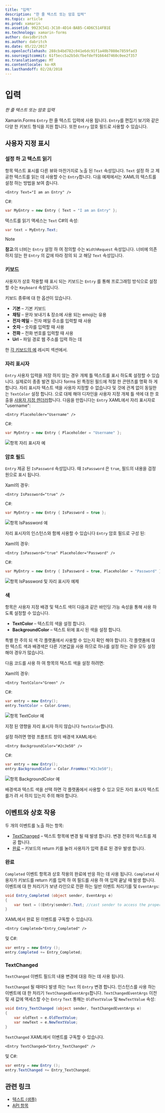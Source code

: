 ```yaml
---
title: "입력"
description: "한 줄 텍스트 또는 암호 입력"
ms.topic: article
ms.prod: xamarin
ms.assetid: 9923C541-3C10-4D14-BAB5-C4D6C514FB1E
ms.technology: xamarin-forms
author: davidbritch
ms.author: dabritch
ms.date: 05/22/2017
ms.openlocfilehash: 288cb4bd782c041e6dc91f1a40b7080e7859fad3
ms.sourcegitcommit: 61f5ecc5a2b5dcfbefdef91664d7460c0ee2f357
ms.translationtype: MT
ms.contentlocale: ko-KR
ms.lasthandoff: 02/28/2018
---
```

# <a name="entry"></a>입력

_한 줄 텍스트 또는 암호 입력_

Xamarin.Forms `Entry` 한 줄 텍스트 입력에 사용 됩니다. `Entry`를 편집기 보기와 같은 다양 한 키보드 형식을 지원 합니다. 또한 `Entry` 암호 필드로 사용할 수 있습니다.

## <a name="display-customization"></a>사용자 지정 표시

### <a name="setting-and-reading-text"></a>설정 하 고 텍스트 읽기

항목 텍스트 표시를 다른 뷰와 마찬가지로 노출 된 `Text` 속성입니다. `Text` 설정 하 고 제공한 텍스트를 읽는 데 사용할 수는 `Entry`합니다. 다음 예제에서는 XAML의 텍스트를 설정 하는 방법을 보여 줍니다.

```xaml
<Entry Text="I am an Entry" />
```

C#:

```csharp
var MyEntry = new Entry { Text = "I am an Entry" };
```

텍스트를 읽기 액세스는 `Text` C#의 속성:

```csharp
var text = MyEntry.Text;
```

> [!NOTE]
> **참고**:의 너비는 `Entry` 설정 하 여 정의할 수는 `WidthRequest` 속성입니다. 너비에 의존 하지 않는 한 `Entry` 의 값에 따라 정의 되 고 해당 `Text` 속성입니다.

### <a name="keyboards"></a>키보드

사용자가 상호 작용할 때 표시 되는 키보드는 `Entry` 를 통해 프로그래밍 방식으로 설정할 수는 `Keyboard` 속성입니다.

키보드 종류에 대 한 옵션이 있습니다.

- **기본** &ndash; 기본 키보드
- **채팅** &ndash; 문자 보내기 & 장소에 사용 되는 emoji는 유용
- **전자 메일** &ndash; 전자 메일 주소를 입력할 때 사용
- **숫자** &ndash; 숫자를 입력할 때 사용
- **전화** &ndash; 전화 번호를 입력할 때 사용
- **Url** &ndash; 파일 경로 웹 주소를 입력 하는 데

한 [각 키보드의 예](https://developer.xamarin.com/recipes/cross-platform/xamarin-forms/choose-keyboard-for-entry/) 레시피 섹션에서.

### <a name="placeholders"></a>자리 표시자

`Entry` 사용자 입력을 저장 하지 않는 경우 개체 틀 텍스트를 표시 하도록 설정할 수 있습니다. 실제로이 종종 발견 됩니다 forms 된 특정된 필드에 적절 한 콘텐츠를 명확 하 게 합니다. 자리 표시자 텍스트 색을 사용자 지정할 수 없습니다 및 것에 관계 없이 동일한는 `TextColor` 설정 합니다. 으로 대체 해야 디자인을 사용자 지정 개체 틀 색에 대 한 호출을 [사용자 지정 렌더러]()합니다. 다음을 만듭니다는 `Entry` XAML에서 자리 표시자로 "username":

```xaml
<Entry Placeholder="Username" />
```

C#:

```csharp
var MyEntry = new Entry { Placeholder = "Username" };
```

![](entry-images/placeholder.png "항목 자리 표시자 예")

### <a name="password-fields"></a>암호 필드

`Entry` 제공 된 `IsPassword` 속성입니다. 때 `IsPassword` 은 `true`, 필드의 내용을 검정 원으로 표시 됩니다.

Xaml의 경우:

```xaml
<Entry IsPassword="true" />
```

C#:

```csharp
var MyEntry = new Entry { IsPassword = true };
```

![](entry-images/password.png "항목 IsPassword 예")

자리 표시자의 인스턴스와 함께 사용할 수 있습니다 `Entry` 암호 필드로 구성 된:

Xaml의 경우:

```xaml
<Entry IsPassword="true" Placeholder="Password" />
```

C#:

```csharp
var MyEntry = new Entry { IsPassword = true, Placeholder = "Password" };
```

![](entry-images/passwordplaceholder.png "항목 IsPassword 및 자리 표시자 예제")


### <a name="colors"></a>색

항목은 사용자 지정 배경 및 텍스트 색이 다음과 같은 바인딩 가능 속성을 통해 사용 하도록 설정할 수 있습니다.

- **TextColor** &ndash; 텍스트의 색을 설정 합니다.
- **BackgroundColor** &ndash; 텍스트 뒤에 표시 된 색을 설정 합니다.

특별 한 주의 되 색 각 플랫폼에서 사용할 수 있는지 확인 해야 합니다. 각 플랫폼에 대 한 텍스트 색과 배경색은 다른 기본값을 사용 하므로 하나를 설정 하는 경우 모두 설정 해야 경우가 많습니다.

다음 코드를 사용 하 여 항목의 텍스트 색을 설정 하려면:

Xaml의 경우:

```xaml
<Entry TextColor="Green" />
```

C#:

```csharp
var entry = new Entry();
entry.TextColor = Color.Green;
```

![](entry-images/textcolor.png "항목 TextColor 예")

지정 된 영향을 자리 표시자 하지 않습니다 `TextColor`합니다.

설정 하려면 명령 프롬프트 창의 배경색 XAML에서:

```xaml
<Entry BackgroundColor="#2c3e50" />
```

C#:

```csharp
var entry = new Entry();
entry.BackgroundColor = Color.FromHex("#2c3e50");
```

![](entry-images/textbackgroundcolor.png "항목 BackgroundColor 예")

배경색과 텍스트 색을 선택 하면 각 플랫폼에서 사용할 수 있고 모든 자리 표시자 텍스트를가 려 서 하지 있는지 주의 해야 합니다.

## <a name="events-and-interactivity"></a>이벤트와 상호 작용

두 개의 이벤트를 노출 하는 항목:

- [TextChanged](http://developer.xamarin.com/api/event/Xamarin.Forms.Entry.TextChanged/) &ndash; 텍스트 항목에 변경 될 때 발생 합니다. 변경 전후의 텍스트를 제공 합니다.
- [완료](http://developer.xamarin.com/api/event/Xamarin.Forms.Entry.Completed/) &ndash; 키보드의 return 키를 눌러 사용자가 입력 종료 된 경우 발생 합니다.

### <a name="completed"></a>완료

`Completed` 이벤트 항목과 상호 작용의 완료에 반응 하는 데 사용 됩니다. `Completed` 사용자가 키보드를 return 키를 입력 하 여 필드를 사용 하 여 입력 끝날 때 발생 합니다. 이벤트에 대 한 처리기가 보낸 라인으로 전환 하는 일반 이벤트 처리기를 및 `EventArgs`:

```csharp
void Entry_Completed (object sender, EventArgs e)
{
    var text = ((Entry)sender).Text; //cast sender to access the properties of the Entry
}
```

XAML에서 완료 된 이벤트를 구독할 수 있습니다.

```xaml
<Entry Completed="Entry_Completed" />
```

및 C#:

```csharp
var entry = new Entry ();
entry.Completed += Entry_Completed;
```

### <a name="textchanged"></a>TextChanged

`TextChanged` 이벤트 필드의 내용 변경에 대응 하는 데 사용 됩니다.

`TextChanged` 될 때마다 발생 하는 `Text` 의 `Entry` 변경 합니다. 인스턴스를 사용 하는 이벤트에 대 한 처리기 `TextChangedEventArgs`합니다. `TextChangedEventArgs` 이전 및 새 값에 액세스할 수는 `Entry` `Text` 통해는 `OldTextValue` 및 `NewTextValue` 속성:

```csharp
void Entry_TextChanged (object sender, TextChangedEventArgs e)
{
    var oldText = e.OldTextValue;
    var newText = e.NewTextValue;
}
```

`TextChanged` XAML에서 이벤트를 구독할 수 있습니다.

```xaml
<Entry TextChanged="Entry_TextChanged" />
```

및 C#:

```csharp
var entry = new Entry ();
entry.TextChanged += Entry_TextChanged;
```


## <a name="related-links"></a>관련 링크

- [텍스트 (샘플)](https://developer.xamarin.com/samples/xamarin-forms/UserInterface/Text)
- [API 항목](https://developer.xamarin.com/api/type/Xamarin.Forms.Entry/)

